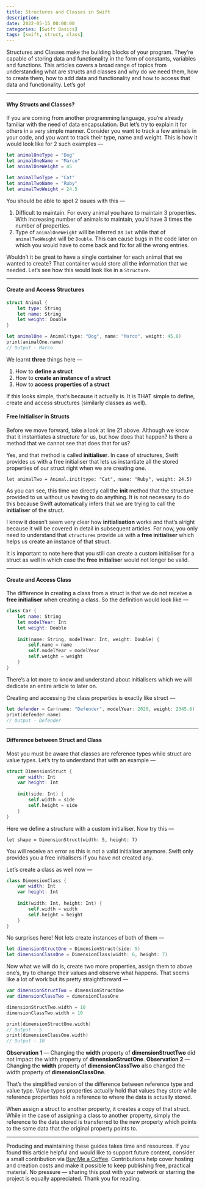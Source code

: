 ```yaml
---
title: Structures and Classes in Swift
description: 
date: 2022-05-15 00:00:00
categories: [Swift Basics]
tags: [swift, struct, class]
---
```

Structures and Classes make the building blocks of your program. They’re capable of storing data and functionality in the form of constants, variables and functions. This articles covers a broad range of topics from understanding what are structs and classes and why do we need them, how to create them, how to add data and functionality and how to access that data and functionality. Let’s go!

---

#### Why Structs and Classes?
If you are coming from another programming language, you’re already familiar with the need of data encapsulation. But let’s try to explain it for others in a very simple manner. Consider you want to track a few animals in your code, and you want to track their type, name and weight. This is how it would look like for 2 such examples —

```swift
let animalOneType = "Dog"
let animalOneName = "Marco"
let animalOneWeight = 45

let animalTwoType = "Cat"
let animalTwoName = "Ruby"
let animalTwoWeight = 24.5
```

You should be able to spot 2 issues with this —
1. Difficult to maintain. For every animal you have to maintain 3 properties. With increasing number of animals to maintain, you’d have 3 times the number of properties.
2. Type of `animalOneWeight` will be inferred as `Int` while that of `animalTwoWeight` will be `Double`. This can cause bugs in the code later on which you would have to come back and fix for all the wrong entries.

Wouldn’t it be great to have a single container for each animal that we wanted to create? That container would store all the information that we needed.
Let’s see how this would look like in a `Structure`.

---

#### Create and Access Structures

```swift
struct Animal {
    let type: String
    let name: String
    let weight: Double
}

let animalOne = Animal(type: "Dog", name: "Marco", weight: 45.0)
print(animalOne.name)
// Output - Marco
```

We learnt **three** things here —
1. How to **define a struct**
2. How to **create an instance of a struct**
3. How to **access properties of a struct**

If this looks simple, that’s because it actually is. It is THAT simple to define, create and access structures (similarly classes as well).

#### Free Initialiser in Structs

Before we move forward, take a look at line 21 above. Although we know that it instantiates a structure for us, but how does that happen? Is there a method that we cannot see that does that for us?

Yes, and that method is called **initialiser**. In case of structures, Swift provides us with a free initialiser that lets us instantiate all the stored properties of our struct right when we are creating one.

`let animalTwo = Animal.init(type: "Cat", name: "Ruby", weight: 24.5)`

As you can see, this time we directly call the **init** method that the structure provided to us without us having to do anything. It is not necessary to do this because Swift automatically infers that we are trying to call the **initialiser** of the struct.

I know it doesn’t seem very clear how **initialisation** works and that’s alright because it will be covered in detail in subsequent articles. For now, you only need to understand that `structures` provide us with a **free initialiser** which helps us create an instance of that struct.

It is important to note here that you still can create a custom initialiser for a struct as well in which case the **free initialise**r would not longer be valid.

---

#### Create and Access Class

The difference in creating a class from a struct is that we do not receive a **free initialiser** when creating a class. So the definition would look like —

```swift
class Car {
    let name: String
    let modelYear: Int
    let weight: Double
    
    init(name: String, modelYear: Int, weight: Double) {
        self.name = name
        self.modelYear = modelYear
        self.weight = weight
    }
}
```

There’s a lot more to know and understand about initialisers which we will dedicate an entire article to later on.

Creating and accessing the class properties is exactly like struct —

```swift
let defender = Car(name: "Defender", modelYear: 2020, weight: 2345.6)
print(defender.name)
// Output - Defender
```

---

#### Difference between Struct and Class

Most you must be aware that classes are reference types while struct are value types. Let’s try to understand that with an example —

```swift
struct DimensionStruct {
    var width: Int
    var height: Int
    
    init(side: Int) {
        self.width = side
        self.height = side
    }
}
```

Here we define a structure with a custom initialiser. Now try this —

`let shape = DimensionStruct(width: 5, height: 7)`


You will receive an error as this is not a valid initialiser anymore. Swift only provides you a free initialisers if you have not created any.

Let’s create a class as well now —

```swift
class DimensionClass {
    var width: Int
    var height: Int
    
    init(width: Int, height: Int) {
        self.width = width
        self.height = height
    }
}
```

No surprises here! Not lets create instances of both of them —

```swift
let dimensionStructOne = DimensionStruct(side: 5)
let dimensionClassOne = DimensionClass(width: 6, height: 7)
```

Now what we will do is, create two more properties, assign them to above one’s, try to change their values and observe what happens. That seems like a lot of work but its pretty straightforward —

```swift
var dimensionStructTwo = dimensionStructOne
var dimensionClassTwo = dimensionClassOne

dimensionStructTwo.width = 10
dimensionClassTwo.width = 10

print(dimensionStructOne.width)
// Output - 5
print(dimensionClassOne.width)
// Output - 10
```

**Observation 1** — Changing the **width** property of **dimensionStructTwo** did not impact the width property of **dimensionStructOne**.
**Observation 2** — Changing the **width** property of **dimensionClassTwo** also changed the width property of **dimensionClassOne**.

That’s the simplified version of the difference between reference type and value type. Value types properties actually hold that values they store while reference properties hold a reference to where the data is actually stored.

When assign a struct to another property, it creates a copy of that struct. While in the case of assigning a class to another property, simply the reference to the data stored is transferred to the new property which points to the same data that the original property points to.

---

Producing and maintaining these guides takes time and resources. If you found this article helpful and would like to support future content, consider a small contribution via [Buy Me a Coffee](https://buymeacoffee.com/swiftsimplified). Contributions help cover hosting and creation costs and make it possible to keep publishing free, practical material. No pressure — sharing this post with your network or starring the project is equally appreciated. Thank you for reading.